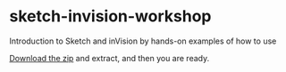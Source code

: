 # sketch-invision-workshop

Introduction to Sketch and inVision by hands-on examples of how to use

[Download the zip](https://github.com/krsjan/sketch-invision-workshop/archive/master.zip) and extract, and then you are ready.

